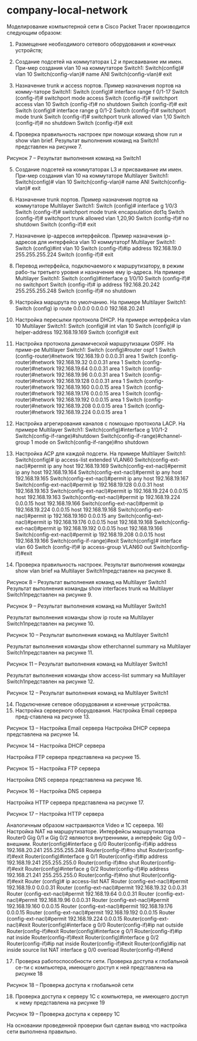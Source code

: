 # company-local-network
Моделирование компьютерной сети в Cisco Packet Tracer производится следующим образом:
1) Размещение необходимого сетевого оборудования и конечных устройств;
2) Создание подсетей на коммутаторах L2 и присваивание им имен. При-мер создания vlan 10 на коммутаторе Switch1:
Switch(config)# vlan 10
Switch(config-vlan)# name ANI
Switch(config-vlan)# exit

3) Назначение trunk и access портов. Пример назначения портов на комму-таторе Switch1:
Switch (config)# interface range f 0/1-17
Switch (config-if)# switchport mode access
Switch (config-if)# switchport access vlan 10
Switch (config-if)# no shutdown
Switch (config-if)# exit
Switch (config)# interface range g 0/1-2
Switch (config-if)# switchport mode trunk
Switch (config-if)# switchport trunk allowed vlan 1,10
Switch (config-if)# no shutdown
Switch (config-if)# exit

4) Проверка правильность настроек при помощи команд show run и show vlan brief. Результат выполнения команд на Switch1 представлен на рисунке 7.

 

Рисунок 7 – Результат выполнения команд на Switch1

5) Создание подсетей на коммутаторах L3 и присваивание им имен. При-мер создания vlan 10 на коммутаторе Multilayer Switch1:
Switch(config)# vlan 10
Switch(config-vlan)# name ANI
Switch(config-vlan)# exit

6) Назначение trunk портов. Пример назначения портов на коммутаторе Multilayer Switch1:
Switch (config)# interface g 1/0/3
Switch (config-if)# switchport mode trunk encapsulation dot1q
Switch (config-if)# switchport trunk allowed vlan 1,20,90
Switch (config-if)# no shutdown
Switch (config-if)# exit

7) Назначение ip-адресов интерфейсов. Пример назначения ip-адресов для интерфейса vlan 10 коммутаторf Multilayer Switch1:
Switch (config)#int vlan 10
Switch (config-if)#ip address 192.168.19.0 255.255.255.224
Switch (config-if)# exit

8) Перевод интерфейса, подключаемого к маршрутизатору, в режим рабо-ты третьего уровня и назначение ему ip-адреса. На примере Multilayer Switch1:
Switch (config)#interface g 1/0/10
Switch (config-if)# no switchport
Switch (config-if)# ip address 192.168.20.242 255.255.255.248
Switch (config-if)# no shutdown

9) Настройка маршрута по умолчанию. На примере Multilayer Switch1:
Switch (config) ip route 0.0.0.0 0.0.0.0 192.168.20.241

10) Настройка пересылки протокола DHCP. На примере интерфейса vlan 10 Multilayer Switch1:
Switch (config)# int vlan 10
Switch (config)# ip helper-address 192.168.19.169
Switch (config)# exit

10) Настройка протокола динамической маршрутизации OSPF. На приме-ре Multilayer Switch1:
Switch (config)#router ospf 1
Switch (config-router)#network 192.168.19.0 0.0.0.31 area 1
Switch (config-router)#network 192.168.19.32 0.0.0.31 area 1
Switch (config-router)#network 192.168.19.64 0.0.0.31 area 1
Switch (config-router)#network 192.168.19.96 0.0.0.31 area 1
Switch (config-router)#network 192.168.19.128 0.0.0.31 area 1
Switch (config-router)#network 192.168.19.160 0.0.0.15 area 1
Switch (config-router)#network 192.168.19.176 0.0.0.15 area 1
Switch (config-router)#network 192.168.19.192 0.0.0.15 area 1
Switch (config-router)#network 192.168.19.208 0.0.0.15 area 1
Switch (config-router)#network 192.168.19.224 0.0.0.15 area 1

11) Настройка агрегирования каналов с помощью протокола LACP. На примере Multilayer Switch1:
Switch(config)#interface g 1/0/1-2
Switch(config-if-range)#shutdown
Switch(config-if-range)#channel-group 1 mode on
Switch(config-if-range)#no shutdown

12) Настройка ACP для каждой подсети. На примере Multilayer Switch1:
Switch(config)# ip access-list extended VLAN60
Switch(config-ext-nacl)#permit ip any host 192.168.19.169
Switch(config-ext-nacl)#permit ip any host 192.168.19.164
Switch(config-ext-nacl)#permit ip any host 192.168.19.165
Switch(config-ext-nacl)#permit ip any host 192.168.19.167
Switch(config-ext-nacl)#permit ip 192.168.19.128 0.0.0.31 host 192.168.19.163
Switch(config-ext-nacl)#permit ip 192.168.19.224 0.0.0.15 host 192.168.19.163
Switch(config-ext-nacl)#permit ip 192.168.19.224 0.0.0.15 host 192.168.19.166
Switch(config-ext-nacl)#permit ip 192.168.19.224 0.0.0.15 host 192.168.19.168
Switch(config-ext-nacl)#permit ip 192.168.19.160 0.0.0.15 any
Switch(config-ext-nacl)#permit ip 192.168.19.176 0.0.0.15 host 192.168.19.168
Switch(config-ext-nacl)#permit ip 192.168.19.192 0.0.0.15 host 192.168.19.166
Switch(config-ext-nacl)#permit ip 192.168.19.208 0.0.0.15 host 192.168.19.166
Switch(config-if-range)#exit
Switch(config)# interface vlan 60
Switch (config-if)# ip access-group VLAN60 out
Switch(config-if)#exit

13) Проверка правильность настроек. Результат выполнения команды show vlan brief на Multilayer Switch1представлен на рисунке 8.

 

Рисунок 8 – Результат выполнения команд на Multilayer Switch1
Результат выполнения команды show interfaces trunk на Multilayer Switch1представлен на рисунке 9.

 

Рисунок 9 – Результат выполнения команд на Multilayer Switch1

Результат выполнения команды show ip route на Multilayer Switch1представлен на рисунке 10.

 

Рисунок 10 – Результат выполнения команд на Multilayer Switch1

Результат выполнения команды show etherchannel summary на Multilayer Switch1представлен на рисунке 11.


 

Рисунок 11 – Результат выполнения команд на Multilayer Switch1

Результат выполнения команды show access-list summary на Multilayer Switch1представлен на рисунке 12.

 

Рисунок 12 – Результат выполнения команд на Multilayer Switch1

14) Подключение сетевое оборудования и конечные устройства.
15) Настройка серверного оборудования. Настройка Email сервера пред-ставлена на рисунке 13.

 

Рисунок 13 – Настройка Email сервера
Настройка DHCP сервера представлена на рисунке 14.

 

Рисунок 14 – Настройка DHCP сервера

Настройка FTP сервера представлена на рисунке 15.

 

Рисунок 15 – Настройка FTP сервера

Настройка DNS сервера представлена на рисунке 16.

 

Рисунок 16 – Настройка DNS сервера

Настройка HTTP сервера представлена на рисунке 17.

 

Рисунок 17 – Настройка HTTP сервера

Аналогичным образом настраиваются Video и 1С сервера.
16) Настройка NAT на маршрутизаторе. Интерфейсы маршрутизатора Router0 Gig 0/1 и Gig 0/2 являются внутренними, а интерфейс Gig 0/0 – внешним.
Router(config)#interface g 0/0
Router(config-if)#ip address 192.168.20.241 255.255.255.248
Router(config-if)#no shut
Router(config-if)#exit
Router(config)#interface g 0/1
Router(config-if)#ip address 192.168.19.241 255.255.255.0
Router(config-if)#no shut
Router(config-if)#exit
Router(config)#interface g 0/2
Router(config-if)#ip address 192.168.21.241 255.255.255.0
Router(config-if)#no shut
Router(config-if)#exit
Router (config)# ip access-list NAT
Router (config-ext-nacl)#permit 192.168.19.0 0.0.0.31
Router (config-ext-nacl)#permit 192.168.19.32 0.0.0.31
Router (config-ext-nacl)#permit 192.168.19.64 0.0.0.31
Router (config-ext-nacl)#permit 192.168.19.96 0.0.0.31
Router (config-ext-nacl)#permit 192.168.19.160 0.0.0.15
Router (config-ext-nacl)#permit 192.168.19.176 0.0.0.15
Router (config-ext-nacl)#permit 192.168.19.192 0.0.0.15
Router (config-ext-nacl)#permit 192.168.19.224 0.0.0.15
Router(config-ext-nacl)#exit
Router(config)#interface g 0/0
Router(config-if)#ip nat outside
Router(config-if)#exit
Router(config)#interface g 0/1
Router(config-if)#ip nat inside
Router(config-if)#exit
Router(config)#interface g 0/2
Router(config-if)#ip nat inside
Router(config-if)#exit
Router(config)#ip nat inside source list NAT interface g 0/0 overload
Router(config-if)#end

17) Проверка работоспособности сети. Проверка доступа к глобальной се-ти с компьютера, имеющего доступ к ней представлена на рисунке 18

 

Рисунок 18 – Проверка доступа к глобальной сети

18) Проверка доступа к серверу 1С с компьютера, не имеющего доступ к нему представлена на рисунке 19

 

Рисунок 19 – Проверка доступа к серверу 1С

На основании проведенной проверки был сделан вывод что настройка сети выполнена правильно.
